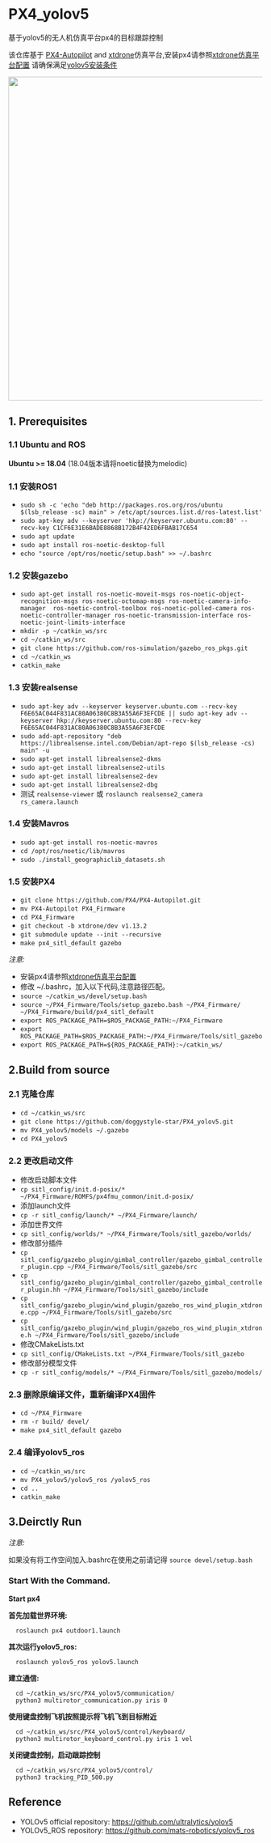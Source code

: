 # PX4_yolov5
基于yolov5的无人机仿真平台px4的目标跟踪控制

该仓库基于
[PX4-Autopilot](https://github.com/PX4/PX4-Autopilot) and [xtdrone](https://github.com/robin-shaun/XTDrone)仿真平台,安装px4请参照[xtdrone仿真平台配置](https://www.yuque.com/xtdrone/manual_cn/basic_config_13)
请确保满足[yolov5安装条件](https://github.com/ultralytics/yolov5)
<div align="center">
    <img src="pic/output.gif" width="1024" height="640"/>
</div>

## 1. Prerequisites
### 1.1 **Ubuntu** and **ROS**
**Ubuntu >= 18.04** (18.04版本请将noetic替换为melodic)

### 1.1 **安装ROS1**
  * `sudo sh -c 'echo "deb http://packages.ros.org/ros/ubuntu $(lsb_release -sc) main" > /etc/apt/sources.list.d/ros-latest.list'`
  * `sudo apt-key adv --keyserver 'hkp://keyserver.ubuntu.com:80' --recv-key C1CF6E31E6BADE8868B172B4F42ED6FBAB17C654`
  * `sudo apt update`
  * `sudo apt install ros-noetic-desktop-full`
  * `echo "source /opt/ros/noetic/setup.bash" >> ~/.bashrc`

  ### 1.2 **安装gazebo**
  * `sudo apt-get install ros-noetic-moveit-msgs ros-noetic-object-recognition-msgs ros-noetic-octomap-msgs ros-noetic-camera-info-manager  ros-noetic-control-toolbox ros-noetic-polled-camera ros-noetic-controller-manager ros-noetic-transmission-interface ros-noetic-joint-limits-interface`
  * `mkdir -p ~/catkin_ws/src`
  * `cd ~/catkin_ws/src`
  * `git clone https://github.com/ros-simulation/gazebo_ros_pkgs.git`
  * `cd ~/catkin_ws`
  * `catkin_make`

### 1.3 **安装realsense**
  * `sudo apt-key adv --keyserver keyserver.ubuntu.com --recv-key  F6E65AC044F831AC80A06380C8B3A55A6F3EFCDE || sudo apt-key adv --keyserver hkp://keyserver.ubuntu.com:80 --recv-key  F6E65AC044F831AC80A06380C8B3A55A6F3EFCDE`
  * `sudo add-apt-repository "deb https://librealsense.intel.com/Debian/apt-repo $(lsb_release -cs) main" -u`
  * `sudo apt-get install librealsense2-dkms`
  * `sudo apt-get install librealsense2-utils`
  * `sudo apt-get install librealsense2-dev`
  * `sudo apt-get install librealsense2-dbg`
  * 测试 `realsense-viewer` 或 `roslaunch realsense2_camera rs_camera.launch`
### 1.4 **安装Mavros**
  * `sudo apt-get install ros-noetic-mavros`
  * `cd /opt/ros/noetic/lib/mavros`
  * `sudo ./install_geographiclib_datasets.sh`

### 1.5 **安装PX4**
  * `git clone https://github.com/PX4/PX4-Autopilot.git`
  * `mv PX4-Autopilot PX4_Firmware`
  * `cd PX4_Firmware`
  * `git checkout -b xtdrone/dev v1.13.2`
  * `git submodule update --init --recursive`
  * `make px4_sitl_default gazebo`

*注意:*
- 安装px4请参照[xtdrone仿真平台配置](https://www.yuque.com/xtdrone/manual_cn/basic_config_13)
- 修改 ~/.bashrc，加入以下代码,注意路径匹配。
- `source ~/catkin_ws/devel/setup.bash`
- `source ~/PX4_Firmware/Tools/setup_gazebo.bash ~/PX4_Firmware/ ~/PX4_Firmware/build/px4_sitl_default`
- `export ROS_PACKAGE_PATH=$ROS_PACKAGE_PATH:~/PX4_Firmware`
- `export ROS_PACKAGE_PATH=$ROS_PACKAGE_PATH:~/PX4_Firmware/Tools/sitl_gazebo`
- `export ROS_PACKAGE_PATH=${ROS_PACKAGE_PATH}:~/catkin_ws/`

## 2.Build from source
### 2.1 **克隆仓库**
  * `cd ~/catkin_ws/src`
  * `git clone https://github.com/doggystyle-star/PX4_yolov5.git`
  * `mv PX4_yolov5/models ~/.gazebo`
  * `cd PX4_yolov5`

### 2.2 **更改启动文件**
* 修改启动脚本文件
* `cp sitl_config/init.d-posix/* ~/PX4_Firmware/ROMFS/px4fmu_common/init.d-posix/`
* 添加launch文件
* `cp -r sitl_config/launch/* ~/PX4_Firmware/launch/`
* 添加世界文件
* `cp sitl_config/worlds/* ~/PX4_Firmware/Tools/sitl_gazebo/worlds/`
* 修改部分插件
* `cp sitl_config/gazebo_plugin/gimbal_controller/gazebo_gimbal_controller_plugin.cpp ~/PX4_Firmware/Tools/sitl_gazebo/src`
* `cp sitl_config/gazebo_plugin/gimbal_controller/gazebo_gimbal_controller_plugin.hh ~/PX4_Firmware/Tools/sitl_gazebo/include`
* `cp sitl_config/gazebo_plugin/wind_plugin/gazebo_ros_wind_plugin_xtdrone.cpp ~/PX4_Firmware/Tools/sitl_gazebo/src`
* `cp sitl_config/gazebo_plugin/wind_plugin/gazebo_ros_wind_plugin_xtdrone.h ~/PX4_Firmware/Tools/sitl_gazebo/include`
* 修改CMakeLists.txt
* `cp sitl_config/CMakeLists.txt ~/PX4_Firmware/Tools/sitl_gazebo`
* 修改部分模型文件
* `cp -r sitl_config/models/* ~/PX4_Firmware/Tools/sitl_gazebo/models/ `
### 2.3 **删除原编译文件，重新编译PX4固件**
* `cd ~/PX4_Firmware`
* `rm -r build/ devel/`
* `make px4_sitl_default gazebo`

### 2.4 **编译yolov5_ros**

* `cd ~/catkin_ws/src`
* `mv PX4_yolov5/yolov5_ros /yolov5_ros`
* `cd ..`
* `catkin_make`


## 3.Deirctly Run
*注意:*

如果没有将工作空间加入.bashrc在使用之前请记得 `source devel/setup.bash`
### Start With the Command.
**Start  px4**
  
**首先加载世界环境:**

```
  roslaunch px4 outdoor1.launch
```

**其次运行yolov5_ros:**

```
  roslaunch yolov5_ros yolov5.launch
```
**建立通信:**
```
  cd ~/catkin_ws/src/PX4_yolov5/communication/
  python3 multirotor_communication.py iris 0
```
**使用键盘控制飞机按照提示将飞机飞到目标附近**
```
  cd ~/catkin_ws/src/PX4_yolov5/control/keyboard/
  python3 multirotor_keyboard_control.py iris 1 vel
```
**关闭键盘控制，启动跟踪控制**
```
  cd ~/catkin_ws/src/PX4_yolov5/control/
  python3 tracking_PID_500.py
```

## Reference
* YOLOv5 official repository: https://github.com/ultralytics/yolov5
* YOLOv5_ROS repository: https://github.com/mats-robotics/yolov5_ros